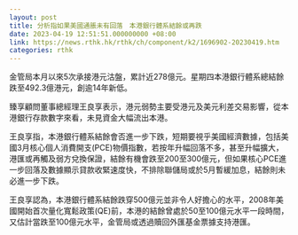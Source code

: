 ```yaml
---
layout: post
title: 分析指如果美國通脹未有回落　本港銀行體系結餘或再跌
date: 2023-04-19 12:51:51.000000000 +08:00
link: https://news.rthk.hk/rthk/ch/component/k2/1696902-20230419.htm
categories: rthk
---
```


金管局本月以來5次承接港元沽盤，累計近278億元。星期四本港銀行體系總結餘跌至492.3億港元，創逾14年新低。

臻享顧問董事總經理王良享表示，港元弱勢主要受港元及美元利差交易影響，從本港銀行存款數字來看，未見資金大幅流出本港。

王良享指，本港銀行體系結餘會否進一步下跌，短期要視乎美國經濟數據，包括美國3月核心個人消費開支(PCE)物價指數，若按年升幅回落不多，甚至升幅擴大，港匯或再觸及弱方兌換保證，結餘有機會跌至200至300億元，但如果核心PCE進一步回落及數據顯示貸款收緊速度快，不排除聯儲局或於5月暫緩加息，結餘則未必進一步下跌。

王良享認為，本港銀行體系結餘跌穿500億元並非令人好擔心的水平，2008年美國開始首次量化寬鬆政策(QE)前，本港的結餘曾處於50至100億元水平一段時間，又估計當跌至100億元水平，金管局或透過贖回外匯基金票據支持港匯。

